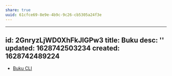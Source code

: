 ```yaml
---
share: true
uuid: 61cfce69-8e9e-4b9c-9c26-cb5305a24f3e
---
```

---
id: 2GnryzLjWD0XhFkJlGPw3
title: Buku
desc: ''
updated: 1628742503234
created: 1628742489224
---

* [Buku CLI](https://github.com/jarun/)
